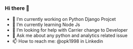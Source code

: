 ### Hi there 👋
- 🔭 I’m currently working on Python Django Projcet
- 🌱 I’m currently learning Node Js
- 🤔 I’m looking for help with Carrier change to Developer
- 💬 Ask me about any python and analytics related issue
- 📫 How to reach me: @opk1998 in Linkedin



<!--
**op9494/op9494** is a ✨ _special_ ✨ repository because its `README.md` (this file) appears on your GitHub profile.

Here are some ideas to get you started:

- 🔭 I’m currently working on ...
- 🌱 I’m currently learning ...
- 👯 I’m looking to collaborate on ...
- 🤔 I’m looking for help with ...
- 💬 Ask me about ...
- 📫 How to reach me: ...
- 😄 Pronouns: ...
- ⚡ Fun fact: ...
-->
